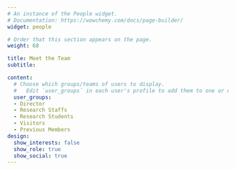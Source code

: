 ```yaml
---
# An instance of the People widget.
# Documentation: https://wowchemy.com/docs/page-builder/
widget: people

# Order that this section appears on the page.
weight: 68

title: Meet the Team
subtitle:

content:
  # Choose which groups/teams of users to display.
  #   Edit `user_groups` in each user's profile to add them to one or more of these groups.
  user_groups:
  - Director
  - Research Staffs
  - Research Students
  - Visitors
  - Previous Members
design:
  show_interests: false
  show_role: true
  show_social: true
---
```

